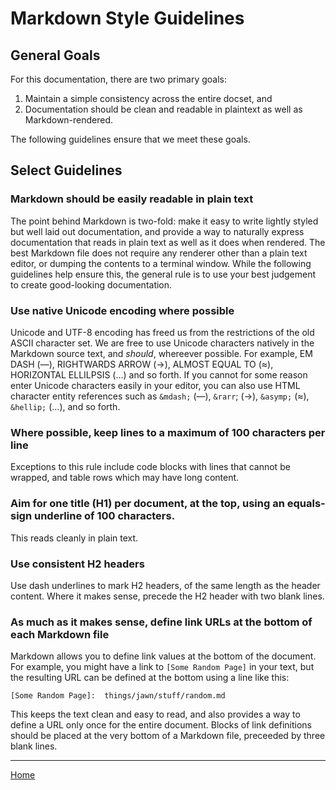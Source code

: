 Markdown Style Guidelines
====================================================================================================

General Goals
-------------
For this documentation, there are two primary goals:

1. Maintain a simple consistency across the entire docset, and 
2. Documentation should be clean and readable in plaintext as well as Markdown-rendered.

The following guidelines ensure that we meet these goals.


Select Guidelines
-----------------

### Markdown should be easily readable in plain text
The point behind Markdown is two-fold: make it easy to write lightly styled but well laid out
documentation, and provide a way to naturally express documentation that reads in plain text as well
as it does when rendered. The best Markdown file does not require any renderer other than a plain
text editor, or dumping the contents to a terminal window. While the following guidelines help
ensure this, the general rule is to use your best judgement to create good-looking documentation.

### Use native Unicode encoding where possible
Unicode and UTF-8 encoding has freed us from the restrictions of the old ASCII character set. We are
free to use Unicode characters natively in the Markdown source text, and _should_, whereever
possible. For example, EM DASH (—), RIGHTWARDS ARROW (→), ALMOST EQUAL TO (≈), HORIZONTAL ELLILPSIS
(…) and so forth. If you cannot for some reason enter Unicode characters easily in your editor, you
can also use HTML character entity references such as `&mdash;` (&mdash;), `&rarr`; (&rarr;),
`&asymp;` (&asymp;), `&hellip;` (&hellip;), and so forth.

### Where possible, keep lines to a maximum of 100 characters per line
Exceptions to this rule include code blocks with lines that cannot be wrapped, and table rows which
may have long content.

### Aim for one title (H1) per document, at the top, using an equals-sign underline of 100 characters.
This reads cleanly in plain text.

### Use consistent H2 headers
Use dash underlines to mark H2 headers, of the same length as the header content. Where it makes
sense, precede the H2 header with two blank lines.

### As much as it makes sense, define link URLs at the bottom of each Markdown file
Markdown allows you to define link values at the bottom of the document. For example, you might have
a link to `[Some Random Page]` in your text, but the resulting URL can be defined at the bottom
using a line like this:

    [Some Random Page]:  things/jawn/stuff/random.md

This keeps the text clean and easy to read, and also provides a way to define a URL only once for
the entire document. Blocks of link definitions should be placed at the very bottom of a Markdown
file, preceeded by three blank lines.


----------------------------------------------------------------------------------------------------
[Home](README.md)
